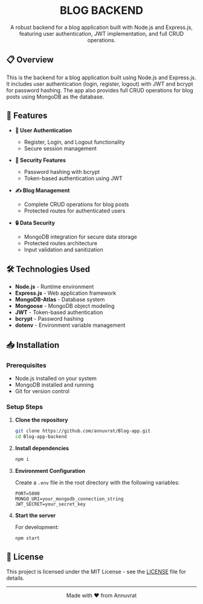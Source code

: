 <h1 align="center">BLOG BACKEND</h1>

<p align="center">
  A robust backend for a blog application built with Node.js and Express.js, featuring user authentication, JWT implementation, and full CRUD operations.
</p>

## 📋 Overview

This is the backend for a blog application built using Node.js and Express.js. It includes user authentication (login, register, logout) with JWT and bcrypt for password hashing. The app also provides full CRUD operations for blog posts using MongoDB as the database.

## 🚀 Features

- **🔐 User Authentication**
  - Register, Login, and Logout functionality
  - Secure session management
  
- **🔑 Security Features**
  - Password hashing with bcrypt
  - Token-based authentication using JWT
  
- **✍️ Blog Management**
  - Complete CRUD operations for blog posts
  - Protected routes for authenticated users
  
- **🔒 Data Security**
  - MongoDB integration for secure data storage
  - Protected routes architecture
  - Input validation and sanitization

## 🛠 Technologies Used

- **Node.js** - Runtime environment
- **Express.js** - Web application framework
- **MongoDB-Atlas** - Database system
- **Mongoose** - MongoDB object modeling
- **JWT** - Token-based authentication
- **bcrypt** - Password hashing
- **dotenv** - Environment variable management

## 📥 Installation

### Prerequisites

- Node.js installed on your system
- MongoDB installed and running
- Git for version control

### Setup Steps

1. **Clone the repository**
   ```bash
   git clone https://github.com/annuvrat/Blog-app.git
   cd Blog-app-backend
   ```

2. **Install dependencies**
   ```bash
   npm i
   ```

3. **Environment Configuration**
   
   Create a `.env` file in the root directory with the following variables:
   ```env
   PORT=5000
   MONGO_URI=your_mongodb_connection_string
   JWT_SECRET=your_secret_key
   ```

4. **Start the server**
   
   For development:
   ```bash
   npm start
   ```

## 📜 License

This project is licensed under the MIT License - see the [LICENSE](LICENSE) file for details.

---

<p align="center">
  Made with ❤️ from Annuvrat
</p>
